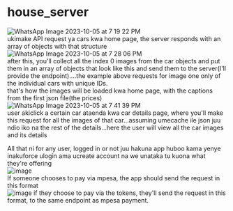 # house_server
![WhatsApp Image 2023-10-05 at 7 19 22 PM](https://github.com/GithinjiHans/house_server/assets/92337850/31291cbf-d8fe-4648-849d-bc0518c36de3)
<br>
ukimake API request ya cars kwa home page, the server responds with an array of objects with that structure
<br>
![WhatsApp Image 2023-10-05 at 7 28 06 PM](https://github.com/GithinjiHans/house_server/assets/92337850/96a1763b-7be3-44f4-aae0-757b339dda97)
<br>
after this, you'll collect all the index 0 images from the car objects and put them in an array of objects that look like this and send them to the server(I'll provide the endpoint)....the example above requests for image one only of the individual cars with unique IDs.
<br>
that's how the images will be loaded kwa home page, with the captions from the first json file(the prices)
<br>
![WhatsApp Image 2023-10-05 at 7 41 39 PM](https://github.com/GithinjiHans/house_server/assets/92337850/1a1a8c21-7507-40e6-b75f-e55c7c1a4b4f)
<br>
user akiclick a certain car ataenda kwa car details page, where you'll make this request for all the images of that car...assuming umecache ile json juu ndio iko na the rest of the details...here the user will view all the car images and its details

All that ni for any user, logged in or not
juu hakuna app huboo kama yenye inakuforce ulogin ama ucreate account na we unataka tu kuona what they're offering
<br>
![image](https://github.com/GithinjiHans/house_server/assets/92337850/73443dc7-62bf-4e49-b979-0b6d56ee2de9)
<br>
If someone chooses to pay via mpesa, the app should send the request in this format
<br>
![image](https://github.com/GithinjiHans/house_server/assets/92337850/b34e5d4b-362c-4534-88fb-73f97875c758)
if they choose to pay via the tokens, they'll send the request in this format, to the same endpoint as mpesa payment.
